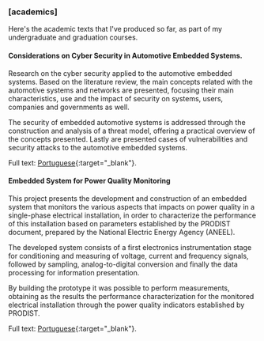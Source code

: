 ### [academics]
Here's the academic texts that I've produced so far, as part of my undergraduate 
and graduation courses.

#### Considerations on Cyber Security in Automotive Embedded Systems.
Research on the cyber security applied to the automotive embedded systems. 
Based on the literature review, the main concepts related with the automotive 
systems and networks are presented, focusing their main characteristics, use 
and the impact of security on systems, users, companies and governments as well.

The security of embedded automotive systems is addressed through the construction 
and analysis of a threat model, offering a practical overview of the concepts 
presented. Lastly are presented cases of vulnerabilities and security attacks 
to the automotive embedded systems.

Full text: [Portuguese](./texts/Franca_F-Considerations_On_Cyber_Security_In_Automotive_Embedded_Systems.pdf){:target="_blank"}.

#### Embedded System for Power Quality Monitoring
This project presents the development and construction of an embedded system 
that monitors the various aspects that impacts on power quality in a single-phase 
electrical installation, in order to characterize the performance of this 
installation based on parameters established by the PRODIST document, prepared 
by the National Electric Energy Agency (ANEEL).

The developed system consists of a first electronics instrumentation stage for 
conditioning and measuring of voltage, current and frequency signals, followed 
by sampling, analog-to-digital conversion and finally the data processing for 
information presentation.

By building the prototype it was possible to perform measurements, obtaining as 
the results the performance characterization for the monitored electrical 
installation through the power quality indicators established by PRODIST.

Full text: [Portuguese](./texts/Franca_F-Embedded_System_For_Power_Quality_Monitoring.pdf){:target="_blank"}.
